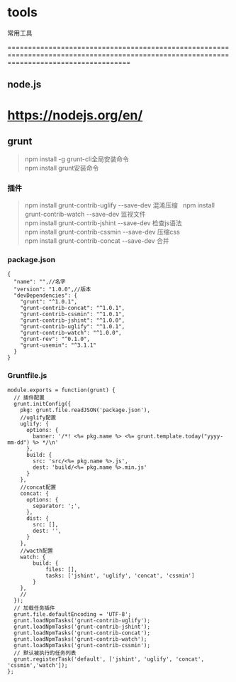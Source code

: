 # tools
常用工具

==========================================================================================================================================
## node.js
https://nodejs.org/en/
==========================================================================================================================================
## grunt
> npm install -g grunt-cli全局安装命令  
> npm install grunt安装命令
### 插件
> npm install grunt-contrib-uglify --save-dev 混淆压缩  
> npm install grunt-contrib-watch --save-dev 监视文件  
> npm install grunt-contrib-jshint --save-dev 检查js语法  
> npm install grunt-contrib-cssmin --save-dev 压缩css  
> npm install grunt-contrib-concat --save-dev 合并  
### package.json
```
{  
  "name": "",//名字  
  "version": "1.0.0",//版本  
  "devDependencies": {  
    "grunt": "^1.0.1",  
    "grunt-contrib-concat": "^1.0.1",  
    "grunt-contrib-cssmin": "^1.0.1",  
    "grunt-contrib-jshint": "^1.0.0",  
    "grunt-contrib-uglify": "^1.0.1",  
    "grunt-contrib-watch": "^1.0.0",  
    "grunt-rev": "^0.1.0",  
    "grunt-usemin": "^3.1.1"  
  }  
}
```
### Gruntfile.js
```
module.exports = function(grunt) {
  // 插件配置
  grunt.initConfig({
    pkg: grunt.file.readJSON('package.json'),
    //uglify配置
    uglify: {
      options: {
        banner: '/*! <%= pkg.name %> <%= grunt.template.today("yyyy-mm-dd") %> */\n'
      },
      build: {
        src: 'src/<%= pkg.name %>.js',
        dest: 'build/<%= pkg.name %>.min.js'
      }
    },
    //concat配置
    concat: {
      options: {
        separator: ';',
      },
      dist: {
        src: [],
        dest: '',
      }
    },
    //wacth配置
    watch: {
        build: {
            files: [],
            tasks: ['jshint', 'uglify', 'concat', 'cssmin']
        }
    },
    //
  });
  // 加载任务插件
  grunt.file.defaultEncoding = 'UTF-8';
  grunt.loadNpmTasks('grunt-contrib-uglify');
  grunt.loadNpmTasks('grunt-contrib-jshint');
  grunt.loadNpmTasks('grunt-contrib-concat');
  grunt.loadNpmTasks('grunt-contrib-watch');
  grunt.loadNpmTasks('grunt-contrib-cssmin');
  // 默认被执行的任务列表
  grunt.registerTask('default', ['jshint', 'uglify', 'concat', 'cssmin','watch']);
};
```

